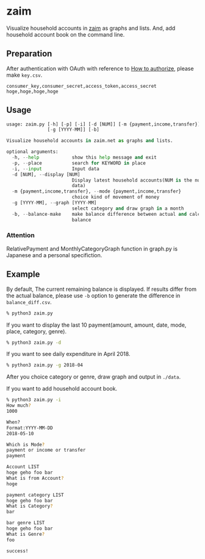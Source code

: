 # zaim
Visualize household accounts in [zaim](https://zaim.net/) as graphs and lists.
And, add household account book on the command line.

## Preparation
After authentication with OAuth with reference to [How to authorize](https://dev.zaim.net/home/api/authorize), please make `key.csv`.
```csv:key.csv
consumer_key,consumer_secret,access_token,access_secret
hoge,hoge,hoge,hoge
```

## Usage
```sh:zaim.py
usage: zaim.py [-h] [-p] [-i] [-d [NUM]] [-m {payment,income,transfer}]
               [-g [YYYY-MM]] [-b]

Visualize household accounts in zaim.net as graphs and lists.

optional arguments:
  -h, --help            show this help message and exit
  -p, --place           search for KEYWORD in place
  -i, --input           Input data
  -d [NUM], --display [NUM]
                        Display latest household accounts(NUM is the number of
                        data)
  -m {payment,income,transfer}, --mode {payment,income,transfer}
                        choice kind of movement of money
  -g [YYYY-MM], --graph [YYYY-MM]
                        select category and draw graph in a month
  -b, --balance-make    make balance difference between actual and calculated
                        balance
```

### Attention
RelativePayment and MonthlyCategoryGraph function in graph.py is Japanese and a personal specifiction.

## Example
By default, The current remaining balance is displayed.
If results differ from the actual balance, please use `-b` option to generate the difference in `balance_diff.csv`.
```sh
% python3 zaim.py
```

If you want to display the last 10 payment(amount, amount, date, mode, place, category, genre).
```sh
% python3 zaim.py -d
```

If you want to see daily expenditure in April 2018.
```sh
% python3 zaim.py -g 2018-04
```
After you choice category or genre, draw graph and output in `./data`.

If you want to add household account book.
```sh
% python3 zaim.py -i
How much?
1000

When?
Format:YYYY-MM-DD
2018-05-10

Which is Mode?
payment or income or transfer
payment

Account LIST
hoge geho foo bar
What is from Account?
hoge

payment category LIST
hoge geho foo bar
What is Category?
bar

bar genre LIST
hoge geho foo bar
What is Genre?
foo

success!
```
